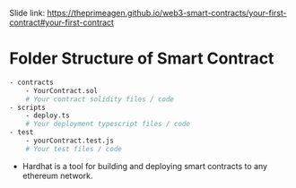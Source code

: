 Slide link: https://theprimeagen.github.io/web3-smart-contracts/your-first-contract#your-first-contract

# Folder Structure of Smart Contract
```bash
- contracts
    - YourContract.sol
    # Your contract solidity files / code
- scripts
    - deploy.ts
    # Your deployment typescript files / code
- test
    - yourContract.test.js
    # Your test files / code
```

- Hardhat is a tool for building and deploying smart contracts to any ethereum network.